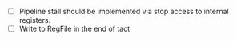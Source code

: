 - [ ] Pipeline stall should be implemented via stop access to internal registers.
- [ ] Write to RegFile in the end of tact
